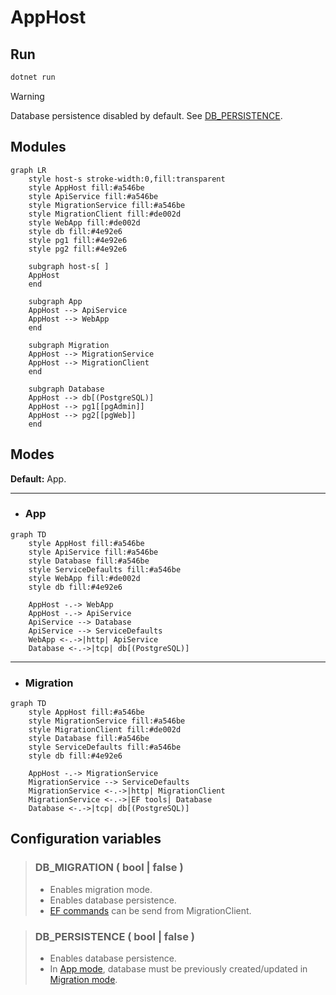 # AppHost

## Run

```bash
dotnet run
```

> [!WARNING]
> Database persistence disabled by default. See [DB_PERSISTENCE](#configuration-variables).

## Modules

```mermaid
graph LR
    style host-s stroke-width:0,fill:transparent
    style AppHost fill:#a546be
    style ApiService fill:#a546be
    style MigrationService fill:#a546be
    style MigrationClient fill:#de002d
    style WebApp fill:#de002d
    style db fill:#4e92e6
    style pg1 fill:#4e92e6
    style pg2 fill:#4e92e6

    subgraph host-s[ ]
    AppHost
    end

    subgraph App
    AppHost --> ApiService
    AppHost --> WebApp
    end

    subgraph Migration
    AppHost --> MigrationService
    AppHost --> MigrationClient
    end

    subgraph Database
    AppHost --> db[(PostgreSQL)]
    AppHost --> pg1[[pgAdmin]]
    AppHost --> pg2[[pgWeb]]
    end
```

## Modes

**Default:** App.

---

- ### App

```mermaid
graph TD
    style AppHost fill:#a546be
    style ApiService fill:#a546be
    style Database fill:#a546be
    style ServiceDefaults fill:#a546be
    style WebApp fill:#de002d
    style db fill:#4e92e6

    AppHost -.-> WebApp
    AppHost -.-> ApiService
    ApiService --> Database
    ApiService --> ServiceDefaults
    WebApp <-.->|http| ApiService
    Database <-.->|tcp| db[(PostgreSQL)]
```

---

- ### Migration

```mermaid
graph TD
    style AppHost fill:#a546be
    style MigrationService fill:#a546be
    style MigrationClient fill:#de002d
    style Database fill:#a546be
    style ServiceDefaults fill:#a546be
    style db fill:#4e92e6
    
    AppHost -.-> MigrationService
    MigrationService --> ServiceDefaults
    MigrationService <-.->|http| MigrationClient
    MigrationService <-.->|EF tools| Database
    Database <-.->|tcp| db[(PostgreSQL)]
```

## Configuration variables

> ### DB_MIGRATION ( bool | false )
>
> - Enables migration mode.
> - Enables database persistence.
> - [EF commands](https://learn.microsoft.com/en-us/ef/core/managing-schemas/migrations/?source=recommendations&tabs=dotnet-core-cli) can be send from MigrationClient.

&#32;

> ### DB_PERSISTENCE ( bool | false )
>
> - Enables database persistence.
> - In [App mode](#app), database must be previously created/updated in [Migration mode](#migration).

